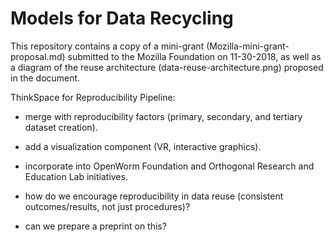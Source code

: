 # Models for Data Recycling

This repository contains a copy of a mini-grant (Mozilla-mini-grant-proposal.md) submitted to the Mozilla Foundation on 11-30-2018, as well as a diagram of the reuse architecture (data-reuse-architecture.png) proposed in the document.  

ThinkSpace for Reproducibility Pipeline:  

* merge with reproducibility factors (primary, secondary, and tertiary dataset creation).  

* add a visualization component (VR, interactive graphics).  

* incorporate into OpenWorm Foundation and Orthogonal Research and Education Lab initiatives.  

* how do we encourage reproducibility in data reuse (consistent outcomes/results, not just procedures)?  

* can we prepare a preprint on this?  
